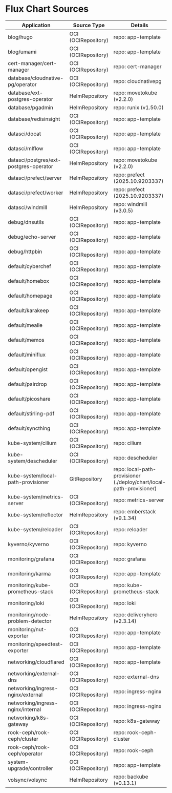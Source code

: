 # Flux Chart Sources

| Application                            | Source Type         | Details                                                              |
| -------------------------------------- | ------------------- | -------------------------------------------------------------------- |
| blog/hugo                              | OCI (OCIRepository) | repo: app-template                                                   |
| blog/umami                             | OCI (OCIRepository) | repo: app-template                                                   |
| cert-manager/cert-manager              | OCI (OCIRepository) | repo: cert-manager                                                   |
| database/cloudnative-pg/operator       | OCI (OCIRepository) | repo: cloudnativepg                                                  |
| database/ext-postgres-operator         | HelmRepository      | repo: movetokube (v2.2.0)                                            |
| database/pgadmin                       | HelmRepository      | repo: runix (v1.50.0)                                                |
| database/redisinsight                  | OCI (OCIRepository) | repo: app-template                                                   |
| datasci/docat                          | OCI (OCIRepository) | repo: app-template                                                   |
| datasci/mlflow                         | OCI (OCIRepository) | repo: app-template                                                   |
| datasci/postgres/ext-postgres-operator | HelmRepository      | repo: movetokube (v2.2.0)                                            |
| datasci/prefect/server                 | HelmRepository      | repo: prefect (2025.10.9203337)                                      |
| datasci/prefect/worker                 | HelmRepository      | repo: prefect (2025.10.9203337)                                      |
| datasci/windmill                       | HelmRepository      | repo: windmill (v3.0.5)                                              |
| debug/dnsutils                         | OCI (OCIRepository) | repo: app-template                                                   |
| debug/echo-server                      | OCI (OCIRepository) | repo: app-template                                                   |
| debug/httpbin                          | OCI (OCIRepository) | repo: app-template                                                   |
| default/cyberchef                      | OCI (OCIRepository) | repo: app-template                                                   |
| default/homebox                        | OCI (OCIRepository) | repo: app-template                                                   |
| default/homepage                       | OCI (OCIRepository) | repo: app-template                                                   |
| default/karakeep                       | OCI (OCIRepository) | repo: app-template                                                   |
| default/mealie                         | OCI (OCIRepository) | repo: app-template                                                   |
| default/memos                          | OCI (OCIRepository) | repo: app-template                                                   |
| default/miniflux                       | OCI (OCIRepository) | repo: app-template                                                   |
| default/opengist                       | OCI (OCIRepository) | repo: app-template                                                   |
| default/pairdrop                       | OCI (OCIRepository) | repo: app-template                                                   |
| default/picoshare                      | OCI (OCIRepository) | repo: app-template                                                   |
| default/stirling-pdf                   | OCI (OCIRepository) | repo: app-template                                                   |
| default/syncthing                      | OCI (OCIRepository) | repo: app-template                                                   |
| kube-system/cilium                     | OCI (OCIRepository) | repo: cilium                                                         |
| kube-system/descheduler                | OCI (OCIRepository) | repo: descheduler                                                    |
| kube-system/local-path-provisioner     | GitRepository       | repo: local-path-provisioner (./deploy/chart/local-path-provisioner) |
| kube-system/metrics-server             | OCI (OCIRepository) | repo: metrics-server                                                 |
| kube-system/reflector                  | HelmRepository      | repo: emberstack (v9.1.34)                                           |
| kube-system/reloader                   | OCI (OCIRepository) | repo: reloader                                                       |
| kyverno/kyverno                        | OCI (OCIRepository) | repo: kyverno                                                        |
| monitoring/grafana                     | OCI (OCIRepository) | repo: grafana                                                        |
| monitoring/karma                       | OCI (OCIRepository) | repo: app-template                                                   |
| monitoring/kube-prometheus-stack       | OCI (OCIRepository) | repo: kube-prometheus-stack                                          |
| monitoring/loki                        | OCI (OCIRepository) | repo: loki                                                           |
| monitoring/node-problem-detector       | HelmRepository      | repo: deliveryhero (v2.3.14)                                         |
| monitoring/nut-exporter                | OCI (OCIRepository) | repo: app-template                                                   |
| monitoring/speedtest-exporter          | OCI (OCIRepository) | repo: app-template                                                   |
| networking/cloudflared                 | OCI (OCIRepository) | repo: app-template                                                   |
| networking/external-dns                | OCI (OCIRepository) | repo: external-dns                                                   |
| networking/ingress-nginx/external      | OCI (OCIRepository) | repo: ingress-nginx                                                  |
| networking/ingress-nginx/internal      | OCI (OCIRepository) | repo: ingress-nginx                                                  |
| networking/k8s-gateway                 | OCI (OCIRepository) | repo: k8s-gateway                                                    |
| rook-ceph/rook-ceph/cluster            | OCI (OCIRepository) | repo: rook-ceph-cluster                                              |
| rook-ceph/rook-ceph/operator           | OCI (OCIRepository) | repo: rook-ceph                                                      |
| system-upgrade/controller              | OCI (OCIRepository) | repo: app-template                                                   |
| volsync/volsync                        | HelmRepository      | repo: backube (v0.13.1)                                              |
